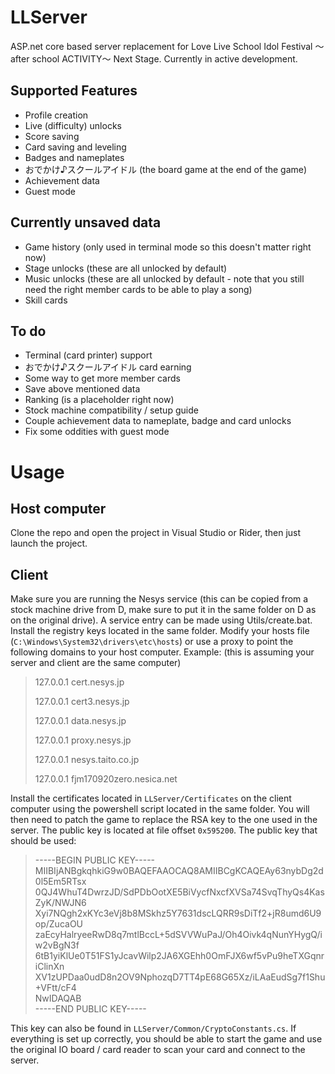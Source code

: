 # LLServer

ASP.net core based server replacement for Love Live School Idol Festival ～after school ACTIVITY～ Next Stage.
Currently in active development.

## Supported Features

- Profile creation
- Live (difficulty) unlocks
- Score saving
- Card saving and leveling
- Badges and nameplates
- おでかけ♪スクールアイドル (the board game at the end of the game)
- Achievement data
- Guest mode

## Currently unsaved data

- Game history (only used in terminal mode so this doesn't matter right now)
- Stage unlocks (these are all unlocked by default)
- Music unlocks (these are all unlocked by default - note that you still need the right member cards to be able to play a song)
- Skill cards

## To do

- Terminal (card printer) support
- おでかけ♪スクールアイドル card earning
- Some way to get more member cards
- Save above mentioned data
- Ranking (is a placeholder right now)
- Stock machine compatibility / setup guide
- Couple achievement data to nameplate, badge and card unlocks
- Fix some oddities with guest mode

# Usage
## Host computer
Clone the repo and open the project in Visual Studio or Rider, then just launch the project.
## Client
Make sure you are running the Nesys service (this can be copied from a stock machine drive from D, make sure to put it in the same folder on D as on the original drive).
A service entry can be made using Utils/create.bat.
Install the registry keys located in the same folder.
Modify your hosts file (`C:\Windows\System32\drivers\etc\hosts`) or use a proxy to point the following domains to your host computer.
Example: (this is assuming your server and client are the same computer)
> 127.0.0.1 cert.nesys.jp
> 
> 127.0.0.1 cert3.nesys.jp
> 
> 127.0.0.1 data.nesys.jp
> 
> 127.0.0.1 proxy.nesys.jp
> 
> 127.0.0.1 nesys.taito.co.jp
> 
> 127.0.0.1 fjm170920zero.nesica.net

Install the certificates located in `LLServer/Certificates` on the client computer using the powershell script located in the same folder. You will then need to patch the game to replace the RSA key to the one used in the server. The public key is located at file offset `0x595200`. The public key that should be used:

> -----BEGIN PUBLIC KEY-----   
> MIIBIjANBgkqhkiG9w0BAQEFAAOCAQ8AMIIBCgKCAQEAy63nybDg2d0l5Em5RTsx  
> 0QJ4WhuT4DwrzJD/SdPDbOotXE5BiVycfNxcfXVSa74SvqThyQs4KasZyK/NWJN6  
> Xyi7NQgh2xKYc3eVj8b8MSkhz5Y7631dscLQRR9sDiTf2+jR8umd6U9op/ZucaOU  
> zaEcyHalryeeRwD8q7mtlBccL+5dSVVWuPaJ/Oh4Oivk4qNunYHygQ/iw2vBgN3f  
> 6tB1yiKlUe0T51FS1yJcavWilp2JA6XGEhh0OmFJX6wf5vPu9heTXGqnriClinXn  
> XV1zUPDaa0udD8n2OV9NphozqD7TT4pE68G65Xz/iLAaEudSg7f1Shu+VFtt/cF4  
> NwIDAQAB  
> -----END PUBLIC KEY-----
> 
This key can also be found in `LLServer/Common/CryptoConstants.cs`.
If everything is set up correctly, you should be able to start the game and use the original IO board / card reader to scan your card and connect to the server.
